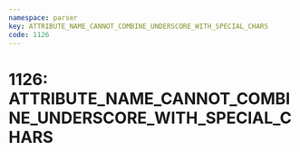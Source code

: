 ```yaml
---
namespace: parser
key: ATTRIBUTE_NAME_CANNOT_COMBINE_UNDERSCORE_WITH_SPECIAL_CHARS
code: 1126
---
```


# 1126: ATTRIBUTE_NAME_CANNOT_COMBINE_UNDERSCORE_WITH_SPECIAL_CHARS
